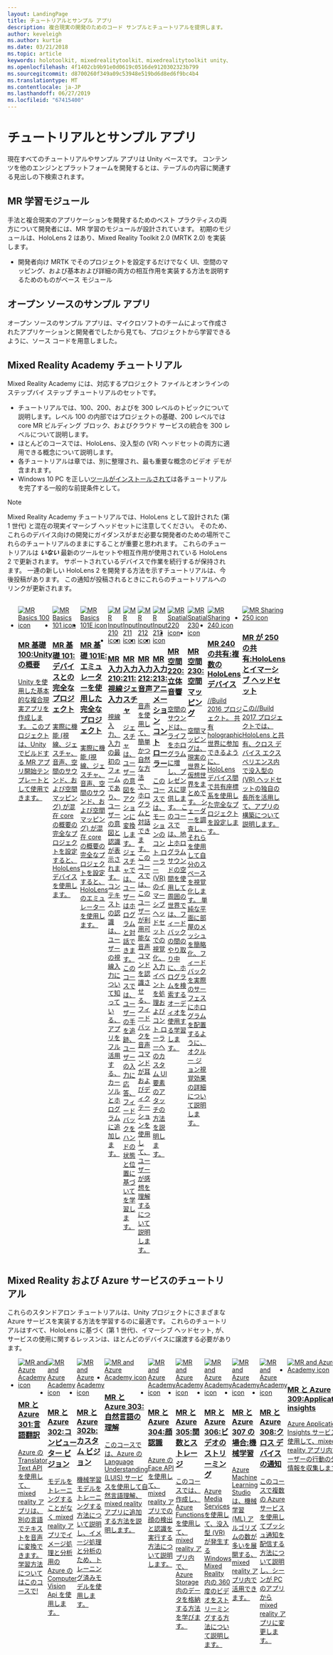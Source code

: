 ```yaml
---
layout: LandingPage
title: チュートリアルとサンプル アプリ
description: 複合現実の開発のためのコード サンプルとチュートリアルを提供します。
author: keveleigh
ms.author: kurtie
ms.date: 03/21/2018
ms.topic: article
keywords: holotoolkit, mixedrealitytoolkit、mixedrealitytoolkit unity、academy, チュートリアル
ms.openlocfilehash: 4f1402cb9b91e0d0619c0516de9120302323b799
ms.sourcegitcommit: d8700260f349a09c53948e519bd6d8ed6f9bc4b4
ms.translationtype: MT
ms.contentlocale: ja-JP
ms.lasthandoff: 06/27/2019
ms.locfileid: "67415400"
---
```

# <a name="tutorials-and-sample-apps"></a>チュートリアルとサンプル アプリ

現在すべてのチュートリアルやサンプル アプリは Unity ベースです。  コンテンツを他のエンジンとプラットフォームを開発するとは、テーブルの内容に関連する見出しの下検索されます。

## <a name="mr-learning-modules"></a>MR 学習モジュール

手法と複合現実のアプリケーションを開発するためのベスト プラクティスの両方について開発者には、MR 学習のモジュールが設計されています。  初期のモジュールは、HoloLens 2 はあり、Mixed Reality Toolkit 2.0 (MRTK 2.0) を実装します。
* 開発者向け MRTK でそのプロジェクトを設定するだけでなく UI、空間のマッピング、および基本および詳細の両方の相互作用を実装する方法を説明するためのものがベース モジュール

## <a name="open-source-sample-apps"></a>オープン ソースのサンプル アプリ

オープン ソースのサンプル アプリは、マイクロソフトのチームによって作成されたアプリケーションと開発者でしたから見ても、プロジェクトから学習できるように、ソース コードを用意しました。

## <a name="mixed-reality-academy-tutorials"></a>Mixed Reality Academy チュートリアル

Mixed Reality Academy には、対応するプロジェクト ファイルとオンラインのステップバイ ステップ チュートリアルのセットです。 
* チュートリアルでは、100、200、およびを 300 レベルのトピックについて説明します。レベル 100 の内部ではプロジェクトの基礎、200 レベルでは core MR ビルディング ブロック、およびクラウド サービスの統合を 300 レベルについて説明します。
* ほとんどのコースでは、HoloLens、没入型の (VR) ヘッドセットの両方に適用できる概念について説明します。 
* 各チュートリアルは章では、別に整理され、最も重要な概念のビデオ デモが含まれます。 
* Windows 10 PC を正しい[ツールがインストールされて](install-the-tools.md)は各チュートリアルを完了する一般的な前提条件として。

>[!NOTE]
>Mixed Reality Academy チュートリアルでは、HoloLens として設計された (第 1 世代) と混在の現実イマーシブ ヘッドセットに注意してください。  そのため、これらのデバイス向けの開発にガイダンスがまだ必要な開発者のための場所でこれらのチュートリアルのままにすることが重要と思われます。  これらのチュートリアルは **_いない_** 最新のツールセットや相互作用が使用されている HoloLens 2 で更新されます。  サポートされているデバイスで作業を続行するが保持されます。 一連の新しい HoloLens 2 を開発する方法を示すチュートリアルは、今後投稿があります。  この通知が投稿されるときにこれらのチュートリアルへのリンクが更新されます。

<br>
<ul id="cardtypes-W" class="cardsW panelContent" style="display: flex; margin-top: 0px;">
                            <li>
                                    <a href="holograms-100.md" title="MR 基本 100" data-linktype="absolute-path">
                                    <div class="cardSize">
                                        <div class="cardPadding">
                                            <div class="card">
                                                <div class="cardImageOuter">
                                                    <div class="cardImage">
                                                        <img src="images/Holograms100.jpg" alt="MR Basics 100 icon">
                                                    </div>
                                                </div>
                                                <div class="cardText">
                                                    <h3>MR 基礎 100:Unity の概要</h3>
                                                    <p>Unity を使用した基本的な複合現実アプリを作成します。 このプロジェクトは、Unity でビルドする MR アプリ開始テンプレートとして使用できます。</p>
                                                </div>
                                            </div>
                                        </div>
                                    </div>
                               </a>
                            </li>
                            <li>
                                  <a href="holograms-101.md" title="MR 基本 101" data-linktype="absolute-path">
                                    <div class="cardSize">
                                        <div class="cardPadding">
                                            <div class="card">
                                                <div class="cardImageOuter">
                                                    <div class="cardImage">
                                                        <img src="images/Holograms101.jpg" alt="MR Basics 101 icon">
                                                    </div>
                                                </div>
                                                <div class="cardText">
                                                    <h3>MR 基礎 101:デバイスとの完全なプロジェクト</h3>
                                                    <p>実際に機能 (視線、ジェスチャ、音声、空間のサウンド、および空間マッピング) が混在 core の概要の完全なプロジェクトを設定すると、HoloLens デバイスを使用します。</p>
                                                </div>
                                            </div>
                                        </div>
                                    </div>
                               </a>
                            </li>
                            <li>
                                <a href="holograms-101e.md" title="MR 基本 101E" data-linktype="absolute-path">
                                    <div class="cardSize">
                                        <div class="cardPadding">
                                            <div class="card">
                                                <div class="cardImageOuter">
                                                    <div class="cardImage">
                                                        <img src="images/Holograms101E.jpg" alt="MR Basics 101E icon">
                                                    </div>
                                                </div>
                                                <div class="cardText">
                                                    <h3>MR 基礎 101E:エミュレーターを使用した完全なプロジェクト</h3>
                                                    <p>実際に機能 (視線、ジェスチャ、音声、空間のサウンド、および空間マッピング) が混在 core の概要の完全なプロジェクトを設定すると、HoloLens のエミュレーターを使用します。</p>
                                                </div>
                                            </div>
                                        </div>
                                    </div>
                                  </a>
                            </li>
                            <li>
                             <a href="holograms-210.md" title="MR 入力 210" data-linktype="absolute-path">
                              <div class="cardSize">
                                  <div class="cardPadding">
                                      <div class="card">
                                          <div class="cardImageOuter">
                                              <div class="cardImage">
                                                  <img src="images/Holograms210.jpg" alt="MR Input 210 icon">
                                              </div>
                                          </div>
                                          <div class="cardText">
                                              <h3>MR 入力 210:視線入力</h3>
                                              <p>視線入力、入力の最初のフォームであり、ユーザーの意図と認識が表示されます。 コンテキストの認識は、ユーザーの視線入力について知っている、アプリをフル活用する、カーソルとホログラムに追加します。</p>
                                          </div>
                                      </div>
                                  </div>
                              </div>
                               </a>
                            </li>
                            <li>
                            <a href="holograms-211.md" title="MR 入力 211" data-linktype="absolute-path">
                              <div class="cardSize">
                                  <div class="cardPadding">
                                      <div class="card">
                                          <div class="cardImageOuter">
                                              <div class="cardImage">
                                                  <img src="images/Holograms211.jpg" alt="MR Input 211 icon">
                                              </div>
                                          </div>
                                          <div class="cardText">
                                              <h3>MR 入力 211:ジェスチャ</h3>
                                              <p>ジェスチャは、ユーザーの意図をアクションに変換します。 ジェスチャでは、ユーザーはホログラムと対話できます。 このコースでは、ユーザーの手を追跡、ユーザーの入力に応答、フィードバックをハンドの状態と位置に基づいてを学習します。</p>
                                          </div>
                                      </div>
                                  </div>
                              </div>
                              </a>
                            </li>         
                            <li>
                             <a href="holograms-212.md" title="MR 入力 212" data-linktype="absolute-path">
                              <div class="cardSize">
                                  <div class="cardPadding">
                                      <div class="card">
                                          <div class="cardImageOuter">
                                              <div class="cardImage">
                                                  <img src="images/Holograms212.jpg" alt="MR Input 212 icon">
                                              </div>
                                          </div>
                                          <div class="cardText">
                                              <h3>MR 入力 212:音声</h3>
                                              <p>音声を使用して、簡単かつ自然な方法で、ホログラムと対話できます。 このコースでは、このユーザーが利用可能な音声コマンドを認識させる、フィードバックを音声コマンドが耳およびディクテーションを使用して、ユーザーが感想を理解するについて説明します。</p>
                                          </div>
                                      </div>
                                  </div>
                              </div>
                              </a>
                            </li>
                             <li>
                              <a href="mixed-reality-213.md" title="MR 入力 213" data-linktype="absolute-path">
                              <div class="cardSize">
                                  <div class="cardPadding">
                                      <div class="card">
                                          <div class="cardImageOuter">
                                              <div class="cardImage">
                                                  <img src="images/MR213v2.jpg" alt="MR Input 213 icon">
                                              </div>
                                          </div>
                                          <div class="cardText">
                                              <h3>MR 入力 213:アニメーション コント ローラー</h3>
                                              <p>このコースでは、モーションのコント ローラー (VR) のイマーシブ ヘッドセットでの視覚化、入力イベントを処理およびコント ローラーへのカスタム UI 要素のアタッチの方法を説明します。</p>
                                          </div>
                                      </div>
                                  </div>
                              </div>
                              </a>
                            </li>   
                              <li>
                              <a href="holograms-220.md" title="MR 空間 220" data-linktype="absolute-path">
                              <div class="cardSize">
                                  <div class="cardPadding">
                                      <div class="card">
                                          <div class="cardImageOuter">
                                              <div class="cardImage">
                                                  <img src="images/Holograms220b.jpg" alt="MR Spatial 220 icon">
                                              </div>
                                          </div>
                                          <div class="cardText">
                                              <h3>MR 空間 220:立体音響</h3>
                                              <p>空間のサウンドは、ライフをホログラムに増し、プレゼンスに提供します。 このコースでは、地上ホログラム サウンドの空間を使用して周囲の世界では、フィードバックの間のやり取り中に、ホログラムを検索するオーディオを使用する学習します。</p>
                                          </div>
                                      </div>
                                  </div>
                              </div>
                              </a>
                            </li>      
                               <li>
                               <a href="holograms-230.md" title="MR 空間 230" data-linktype="absolute-path">
                              <div class="cardSize">
                                  <div class="cardPadding">
                                      <div class="card">
                                          <div class="cardImageOuter">
                                              <div class="cardImage">
                                                  <img src="images/Holograms230.jpg" alt="MR Spatial 230 icon">
                                              </div>
                                          </div>
                                          <div class="cardText">
                                              <h3>MR 空間 230:空間マッピング</h3>
                                              <p>空間マッピングは、現実の世界と仮想世界をまとめです。 シェーダーを調査し、それらを使用して自分のスペースを視覚化します。 単純な平面に部屋のメッシュを簡略化、フィードバックを実際のサーフェスにホログラムを配置するように、オクルー ジョン視覚効果の詳細について説明します。</p>
                                          </div>
                                      </div>
                                  </div>
                              </div>
                             </a>
                            </li> 
                                <li>
                                <a href="holograms-240.md" title="MR 240 の共有" data-linktype="absolute-path">
                              <div class="cardSize">
                                  <div class="cardPadding">
                                      <div class="card">
                                          <div class="cardImageOuter">
                                              <div class="cardImage">
                                                  <img src="images/Holograms240.jpg" alt="MR Sharing 240 icon">
                                              </div>
                                          </div>
                                          <div class="cardText">
                                              <h3>MR 240 の共有:複数の HoloLens デバイス</h3>
                                              <p>//Build 2016 プロジェクト。 共有 holographic 世界に参加できるように、HoloLens デバイス間で共有座標系を使用した完全なプロジェクトを設定します。</p>
                                          </div>
                                      </div>
                                  </div>
                              </div>
                             </a>
                            </li> 
                                 <li>
                                   <a href="mixed-reality-250.md" title="MR が 250 の共有" data-linktype="absolute-path">
                              <div class="cardSize">
                                  <div class="cardPadding">
                                      <div class="card">
                                          <div class="cardImageOuter">
                                              <div class="cardImage">
                                                  <img src="images/MR250-new.jpg" alt="MR Sharing 250 icon">
                                              </div>
                                          </div>
                                          <div class="cardText">
                                              <h3>MR が 250 の共有:HoloLens とイマーシブ ヘッドセット</h3>
                                              <p>この//Build 2017 プロジェクトでは、HoloLens と共有、クロス デバイス エクスペリエンス内で没入型の (VR) ヘッドセットの独自の長所を活用して、アプリの構築について説明します。</p>
                                          </div>
                                      </div>
                                  </div>
                              </div>
                              </a>
                            </li> 
</ul>

## <a name="mixed-reality-and-azure-services-tutorials"></a>Mixed Reality および Azure サービスのチュートリアル

これらのスタンドアロン チュートリアルは、Unity プロジェクトにさまざまな Azure サービスを実装する方法を学習するのに最適です。  これらのチュートリアルはすべて、HoloLens に基づく (第 1 世代)、イマーシブ ヘッドセット, が、サービスの使用に関するレッスンは、ほとんどのデバイスに譲渡する必要があります。

<ul id="cardtypes-W" class="cardsW panelContent" style="display: flex; margin-top: 0px;">
    <li>
                                   <a href="mr-azure-301.md" title="MR と Azure 301" data-linktype="absolute-path">
                              <div class="cardSize">
                                  <div class="cardPadding">
                                      <div class="card">
                                          <div class="cardImageOuter">
                                              <div class="cardImage">
                                                  <img src="images/MR-Azure-AcademyTile.jpg" alt="MR and Azure Academy icon">
                                              </div>
                                          </div>
                                          <div class="cardText">
                                              <h3>MR と Azure 301:言語翻訳</h3>
                                              <p>Azure の Translator Text API を使用して、mixed reality アプリは、別の言語でテキストを音声に変換できます。 学習方法についてはこのコースで!</p>
                                          </div>
                                      </div>
                                  </div>
                              </div>
                              </a>
                            </li>
                                 <li>
                                   <a href="mr-azure-302.md" title="MR と Azure 302" data-linktype="absolute-path">
                              <div class="cardSize">
                                  <div class="cardPadding">
                                      <div class="card">
                                          <div class="cardImageOuter">
                                              <div class="cardImage">
                                                  <img src="images/MR-Azure-AcademyTile.jpg" alt="MR and Azure Academy icon">
                                              </div>
                                          </div>
                                          <div class="cardText">
                                              <h3>MR と Azure 302:コンピューター ビジョン</h3>
                                              <p>モデルをトレーニングすることがなく mixed reality アプリでイメージ処理と分析用の Azure の Computer Vision Api を使用します。</p>
                                          </div>
                                      </div>
                                  </div>
                              </div>
                              </a>
                            </li>
                                 <li>
                                   <a href="mr-azure-302b.md" title="MR と Azure 302b" data-linktype="absolute-path">
                              <div class="cardSize">
                                  <div class="cardPadding">
                                      <div class="card">
                                          <div class="cardImageOuter">
                                              <div class="cardImage">
                                                  <img src="images/MR-Azure-AcademyTile.jpg" alt="MR and Azure Academy icon">
                                              </div>
                                          </div>
                                          <div class="cardText">
                                              <h3>MR と Azure 302b:カスタム ビジョン</h3>
                                              <p>機械学習モデルをトレーニングする方法について説明し、イメージ処理と分析のため、トレーニング済みモデルを使用します。</p>
                                          </div>
                                      </div>
                                  </div>
                              </div>
                              </a>
                            </li>                            
                                 <li>
                                   <a href="mr-azure-303.md" title="MR と Azure 303" data-linktype="absolute-path">
                              <div class="cardSize">
                                  <div class="cardPadding">
                                      <div class="card">
                                          <div class="cardImageOuter">
                                              <div class="cardImage">
                                                  <img src="images/MR-Azure-AcademyTile.jpg" alt="MR and Azure Academy icon">
                                              </div>
                                          </div>
                                          <div class="cardText">
                                              <h3>MR と Azure 303:自然言語の理解</h3>
                                              <p>このコースでは、Azure の Language Understanding (LUIS) サービスを使用して自然言語理解、mixed reality アプリに追加する方法を説明します。</p>
                                          </div>
                                      </div>
                                  </div>
                              </div>
                              </a>
                            </li>
                                 <li>
                                   <a href="mr-azure-304.md" title="MR と Azure 304" data-linktype="absolute-path">
                              <div class="cardSize">
                                  <div class="cardPadding">
                                      <div class="card">
                                          <div class="cardImageOuter">
                                              <div class="cardImage">
                                                  <img src="images/MR-Azure-AcademyTile.jpg" alt="MR and Azure Academy icon">
                                              </div>
                                          </div>
                                          <div class="cardText">
                                              <h3>MR と Azure 304:顔認識</h3>
                                              <p>Azure の Face API を使用して、mixed reality アプリでの顔の検出と認識を実行する方法について説明します。</p>
                                          </div>
                                      </div>
                                  </div>
                              </div>
                              </a>
                            </li>
                                 <li>
                                   <a href="mr-azure-305.md" title="MR と Azure 305" data-linktype="absolute-path">
                              <div class="cardSize">
                                  <div class="cardPadding">
                                      <div class="card">
                                          <div class="cardImageOuter">
                                              <div class="cardImage">
                                                  <img src="images/MR-Azure-AcademyTile.jpg" alt="MR and Azure Academy icon">
                                              </div>
                                          </div>
                                          <div class="cardText">
                                              <h3>MR と Azure 305:関数とストレージ</h3>
                                              <p>このコースでは、作成し、Azure Functions を使用して、mixed reality アプリ内で、Azure Storage 内のデータを格納する方法を学びます。</p>
                                          </div>
                                      </div>
                                  </div>
                              </div>
                              </a>
                            </li>
                                 <li>
                                   <a href="mr-azure-306.md" title="MR と Azure 306" data-linktype="absolute-path">
                              <div class="cardSize">
                                  <div class="cardPadding">
                                      <div class="card">
                                          <div class="cardImageOuter">
                                              <div class="cardImage">
                                                  <img src="images/MR-Azure-AcademyTile.jpg" alt="MR and Azure Academy icon">
                                              </div>
                                          </div>
                                          <div class="cardText">
                                              <h3>MR と Azure 306:ビデオのストリーミング</h3>
                                              <p>Azure Media Services を使用して、没入型 (VR) が発生する Windows Mixed Reality 内の 360 度のビデオをストリーミングする方法について説明します。</p>
                                          </div>
                                      </div>
                                  </div>
                              </div>
                              </a>
                            </li>
                                 <li>
                                   <a href="mr-azure-307.md" title="MR と Azure 307" data-linktype="absolute-path">
                              <div class="cardSize">
                                  <div class="cardPadding">
                                      <div class="card">
                                          <div class="cardImageOuter">
                                              <div class="cardImage">
                                                  <img src="images/MR-Azure-AcademyTile.jpg" alt="MR and Azure Academy icon">
                                              </div>
                                          </div>
                                          <div class="cardText">
                                              <h3>MR と Azure 307 の場合:機械学習</h3>
                                              <p>Azure Machine Learning Studio は、機械学習 (ML) アルゴリズムの数が多いを展開する、mixed reality アプリ内で活用できます。</p>
                                          </div>
                                      </div>
                                  </div>
                              </div>
                              </a>
                            </li>
                                 <li>
                                   <a href="mr-azure-308.md" title="MR と Azure 308" data-linktype="absolute-path">
                              <div class="cardSize">
                                  <div class="cardPadding">
                                      <div class="card">
                                          <div class="cardImageOuter">
                                              <div class="cardImage">
                                                  <img src="images/MR-Azure-AcademyTile.jpg" alt="MR and Azure Academy icon">
                                              </div>
                                          </div>
                                          <div class="cardText">
                                              <h3>MR と Azure 308:クロス デバイスの通知</h3>
                                              <p>このコースで複数の Azure サービスを使用してプッシュ通知を配信する方法について説明し、シーンが PC のアプリから mixed reality アプリに変更します。</p>
                                          </div>
                                      </div>
                                  </div>
                              </div>
                              </a>
                            </li>
                                 <li>
                                   <a href="mr-azure-309.md" title="MR と Azure 309" data-linktype="absolute-path">
                              <div class="cardSize">
                                  <div class="cardPadding">
                                      <div class="card">
                                          <div class="cardImageOuter">
                                              <div class="cardImage">
                                                  <img src="images/MR-Azure-AcademyTile.jpg" alt="MR and Azure Academy icon">
                                              </div>
                                          </div>
                                          <div class="cardText">
                                              <h3>MR と Azure 309:Application insights</h3>
                                              <p>Azure Application Insights サービスを使用して、mixed reality アプリ内でユーザーの行動の分析情報を収集します。</p>
                                          </div>
                                      </div>
                                  </div>
                              </div>
                              </a>
                            </li> 
                                 <li>
                                   <a href="mr-azure-310.md" title="MR と Azure 310" data-linktype="absolute-path">
                              <div class="cardSize">
                                  <div class="cardPadding">
                                      <div class="card">
                                          <div class="cardImageOuter">
                                              <div class="cardImage">
                                                  <img src="images/MR-Azure-AcademyTile.jpg" alt="MR and Azure Academy icon">
                                              </div>
                                          </div>
                                          <div class="cardText">
                                              <h3>MR と Azure 310:オブジェクトの検出</h3>
                                              <p>機械学習モデルのトレーニングし、同等のオブジェクトと、物理世界でそれらの位置を認識して、トレーニング済みモデルを使用します。</p>
                                          </div>
                                      </div>
                                  </div>
                              </div>
                              </a>
                            </li> 
                                 <li>
                                   <a href="mr-azure-311.md" title="MR と Azure 311" data-linktype="absolute-path">
                              <div class="cardSize">
                                  <div class="cardPadding">
                                      <div class="card">
                                          <div class="cardImageOuter">
                                              <div class="cardImage">
                                                  <img src="images/MR-Azure-AcademyTile.jpg" alt="MR and Azure Academy icon">
                                              </div>
                                          </div>
                                          <div class="cardText">
                                              <h3>MR と Azure 311:Microsoft Graph</h3>
                                              <p>Mixed reality アプリ内から Microsoft Graph サービスに接続する方法について説明します。</p>
                                          </div>
                                      </div>
                                  </div>
                              </div>
                              </a>
                            </li> 
                                 <li>
                                   <a href="mr-azure-312.md" title="MR と Azure 312" data-linktype="absolute-path">
                              <div class="cardSize">
                                  <div class="cardPadding">
                                      <div class="card">
                                          <div class="cardImageOuter">
                                              <div class="cardImage">
                                                  <img src="images/MR-Azure-AcademyTile.jpg" alt="MR and Azure Academy icon">
                                              </div>
                                          </div>
                                          <div class="cardText">
                                              <h3>MR と Azure 312:ボットの統合</h3>
                                              <p>作成し、Microsoft Bot Framework v4 を使用してボットを展開し、mixed reality アプリで通信します。</p>
                                          </div>
                                      </div>
                                  </div>
                              </div>
                              </a>
                            </li> 
                                 <li>
                                   <a href="mr-azure-313.md" title="MR と Azure 313" data-linktype="absolute-path">
                              <div class="cardSize">
                                  <div class="cardPadding">
                                      <div class="card">
                                          <div class="cardImageOuter">
                                              <div class="cardImage">
                                                  <img src="images/MR-Azure-AcademyTile.jpg" alt="MR and Azure Academy icon">
                                              </div>
                                          </div>
                                          <div class="cardText">
                                              <h3>MR と Azure 313:IoT Hub サービス</h3>
                                              <p>バーチャル マシンの場合は、Azure IoT Hub サービスを実装して、HoloLens のデータを視覚化する方法について説明します。</p>
                                          </div>
                                      </div>
                                  </div>
                              </div>
                              </a>
                            </li> 
</ul>
